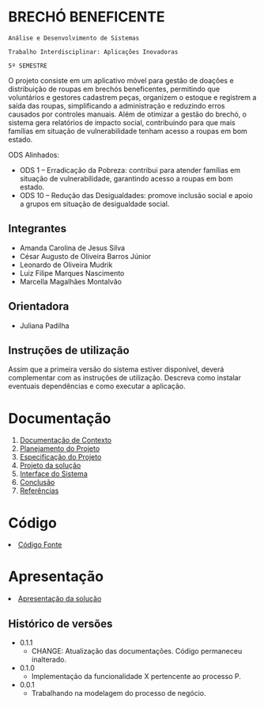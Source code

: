 # BRECHÓ BENEFICENTE

`Análise e Desenvolvimento de Sistemas`

`Trabalho Interdisciplinar: Aplicações Inovadoras`

`5º SEMESTRE`

O projeto consiste em um aplicativo móvel para gestão de doações e distribuição de roupas em brechós beneficentes, permitindo que voluntários e gestores cadastrem peças, organizem o estoque e registrem a saída das roupas, simplificando a administração e reduzindo erros causados por controles manuais. Além de otimizar a gestão do brechó, o sistema gera relatórios de impacto social, contribuindo para que mais famílias em situação de vulnerabilidade tenham acesso a roupas em bom estado.

ODS Alinhados:

* ODS 1 – Erradicação da Pobreza: contribui para atender famílias em situação de vulnerabilidade, garantindo acesso a roupas em bom estado.
* ODS 10 – Redução das Desigualdades: promove inclusão social e apoio a grupos em situação de desigualdade social.

## Integrantes

* Amanda Carolina de Jesus Silva
* César Augusto de Oliveira Barros Júnior
* Leonardo de Oliveira Mudrik
* Luiz Filipe Marques Nascimento
* Marcella Magalhães Montalvão

## Orientadora

* Juliana Padilha

## Instruções de utilização

Assim que a primeira versão do sistema estiver disponível, deverá complementar com as instruções de utilização. Descreva como instalar eventuais dependências e como executar a aplicação.

# Documentação

<ol>
<li><a href="docs/1-Contexto.md"> Documentação de Contexto</a></li>
<li><a href="docs/2-Planejamento-Projeto.md"> Planejamento do Projeto</a></li>
<li><a href="docs/3-Especificação.md"> Especificação do Projeto</a></li>
<li><a href="docs/4-Projeto-Solucao.md"> Projeto da solução</a></li>
<li><a href="docs/5-Interface-Sistema.md"> Interface do Sistema</a></li>
<li><a href="docs/6-Conclusão.md"> Conclusão</a></li>
<li><a href="docs/7-Referências.md"> Referências</a></li>
</ol>

# Código

<li><a href="src/README.md"> Código Fonte</a></li>

# Apresentação

<li><a href="presentation/README.md"> Apresentação da solução</a></li>


## Histórico de versões

* 0.1.1
    * CHANGE: Atualização das documentações. Código permaneceu inalterado.
* 0.1.0
    * Implementação da funcionalidade X pertencente ao processo P.
* 0.0.1
    * Trabalhando na modelagem do processo de negócio.

